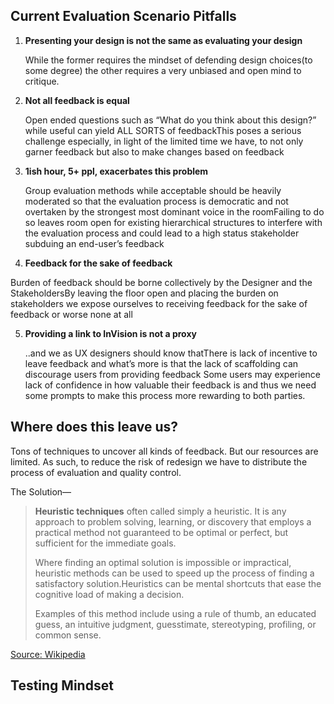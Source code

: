 ## Current Evaluation Scenario Pitfalls
1. **Presenting your design is not the same as evaluating your design**

   While the former requires the mindset of defending design choices(to some degree) the other requires a very unbiased and open mind to critique.

2. **Not all feedback is equal**

   Open ended questions such as “What do you think about this design?” while useful can yield ALL SORTS of feedbackThis poses a serious challenge especially, in light of the limited time we have, to not only garner feedback but also to make changes based on feedback

3. **1ish hour, 5+ ppl, exacerbates this problem**

   Group evaluation methods while acceptable should be heavily moderated so that the evaluation process is democratic and not overtaken by the strongest most dominant voice in the roomFailing to do so leaves room open for existing hierarchical structures to interfere with the evaluation process and could lead to a high status stakeholder subduing an end-user’s feedback

4. **Feedback for the sake of feedback**

Burden of feedback should be borne collectively by the Designer and the StakeholdersBy leaving the floor open and placing the burden on stakeholders we expose ourselves to receiving feedback for the sake of feedback or worse none at all

5. **Providing a link to InVision is not a proxy**

   ..and we as UX designers should know thatThere is lack of incentive  to leave feedback and what’s more is that the lack of scaffolding can discourage users from providing feedback Some users may experience lack of confidence in how valuable their feedback is and thus we need some prompts to make this process more rewarding to both parties.

## Where does this leave us?

Tons of techniques to uncover all kinds of feedback. But our resources are limited. As such, to reduce the risk of redesign we have to distribute the process of evaluation and quality control.

The Solution—

> **Heuristic techniques** often called simply a heuristic. It is any approach to problem solving, learning, or discovery that employs a practical method not guaranteed to be optimal or perfect, but sufficient for the immediate goals. 
>
> Where finding an optimal solution is impossible or impractical, heuristic methods can be used to speed up the process of finding a satisfactory solution.Heuristics can be mental shortcuts that ease the cognitive load of making a decision. 
>
> Examples of this method include using a rule of thumb, an educated guess, an intuitive judgment, guesstimate, stereotyping, profiling, or common sense.

 [Source: Wikipedia](https://en.wikipedia.org/wiki/Heuristic)

## Testing Mindset





